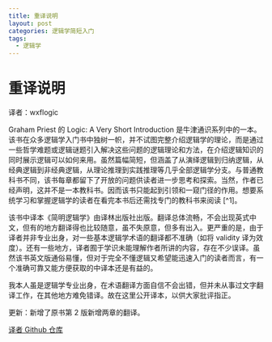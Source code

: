 ```yaml
---
title: 重译说明
layout: post
categories: 逻辑学简短入门
tags: 
  - 逻辑学
---
```


# 重译说明

译者：wxflogic

Graham Priest 的 Logic: A Very Short Introduction 是牛津通识系列中的一本。该书在众多逻辑学入门书中独树一帜，并不试图完整介绍逻辑学的理论，而是通过一些哲学难题或逻辑谜题引入解决这些问题的逻辑理论和方法，在介绍逻辑知识的同时展示逻辑可以如何来用。虽然篇幅简短，但涵盖了从演绎逻辑到归纳逻辑，从经典逻辑到非经典逻辑，从理论推理到实践推理等几乎全部逻辑学分支。与普通教科书不同，该书每章都留下了开放的问题供读者进一步思考和探索。当然，作者已经声明，这并不是一本教科书。因而该书只能起到引领和一窥门径的作用。想要系统学习和掌握逻辑学的读者在看完本书后还需找专门的教科书来阅读 [^1]。

该书中译本《简明逻辑学》由译林出版社出版。翻译总体流畅，不会出现英式中文，但有的地方翻译得也比较随意，虽不失原意，但多有出入。更严重的是，由于译者并非专业出身，对一些基本逻辑学术语的翻译都不准确（如将 validity 译为效度）。还有一些地方，译者囿于学识未能理解作者所讲的内容，存在不少误译。虽然该书英文版通俗易懂，但对于完全不懂逻辑又希望能迅速入门的读者而言，有一个准确可靠又能方便获取的中译本还是有益的。

我本人虽是逻辑学专业出身，在术语翻译方面自信不会出错，但并未从事过文字翻译工作，在其他地方难免错译。故在这里公开译本，以供大家批评指正。

更新：新增了原书第 2 版新增两章的翻译。

 [译者 Github 仓库](https://github.com/wxflogic/logic_vsi)

